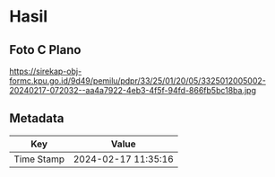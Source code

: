 # Hasil

## Foto C Plano

https://sirekap-obj-formc.kpu.go.id/9d49/pemilu/pdpr/33/25/01/20/05/3325012005002-20240217-072032--aa4a7922-4eb3-4f5f-94fd-866fb5bc18ba.jpg


## Metadata

| Key        | Value               |
| ---------- | ------------------- |
| Time Stamp | 2024-02-17 11:35:16 |



